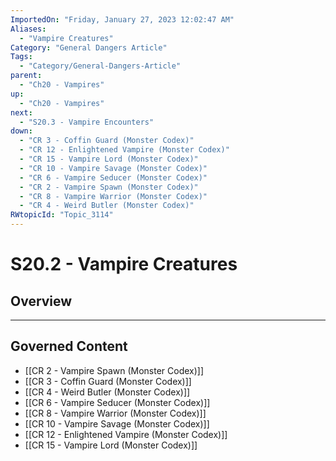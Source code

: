 ```yaml
---
ImportedOn: "Friday, January 27, 2023 12:02:47 AM"
Aliases:
  - "Vampire Creatures"
Category: "General Dangers Article"
Tags:
  - "Category/General-Dangers-Article"
parent:
  - "Ch20 - Vampires"
up:
  - "Ch20 - Vampires"
next:
  - "S20.3 - Vampire Encounters"
down:
  - "CR 3 - Coffin Guard (Monster Codex)"
  - "CR 12 - Enlightened Vampire (Monster Codex)"
  - "CR 15 - Vampire Lord (Monster Codex)"
  - "CR 10 - Vampire Savage (Monster Codex)"
  - "CR 6 - Vampire Seducer (Monster Codex)"
  - "CR 2 - Vampire Spawn (Monster Codex)"
  - "CR 8 - Vampire Warrior (Monster Codex)"
  - "CR 4 - Weird Butler (Monster Codex)"
RWtopicId: "Topic_3114"
---
```

# S20.2 - Vampire Creatures
## Overview
---
## Governed Content
- [[CR 2 - Vampire Spawn (Monster Codex)]]
- [[CR 3 - Coffin Guard (Monster Codex)]]
- [[CR 4 - Weird Butler (Monster Codex)]]
- [[CR 6 - Vampire Seducer (Monster Codex)]]
- [[CR 8 - Vampire Warrior (Monster Codex)]]
- [[CR 10 - Vampire Savage (Monster Codex)]]
- [[CR 12 - Enlightened Vampire (Monster Codex)]]
- [[CR 15 - Vampire Lord (Monster Codex)]]

